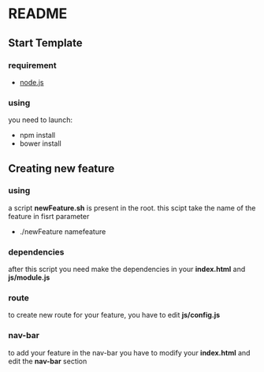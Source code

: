 # README

## Start Template
### requirement

- [node.js](https://nodejs.org/)

### using

you need to launch:
- npm install
- bower install

## Creating new feature
### using

a script **newFeature.sh** is present in the root. this scipt take the name of the feature in fisrt parameter
- ./newFeature namefeature

### dependencies

after this script you need make the dependencies in your **index.html** and **js/module.js**

### route

to create new route for your feature, you have to edit **js/config.js**

### nav-bar

to add your feature in the nav-bar you have to modify your **index.html** and edit the **nav-bar** section
